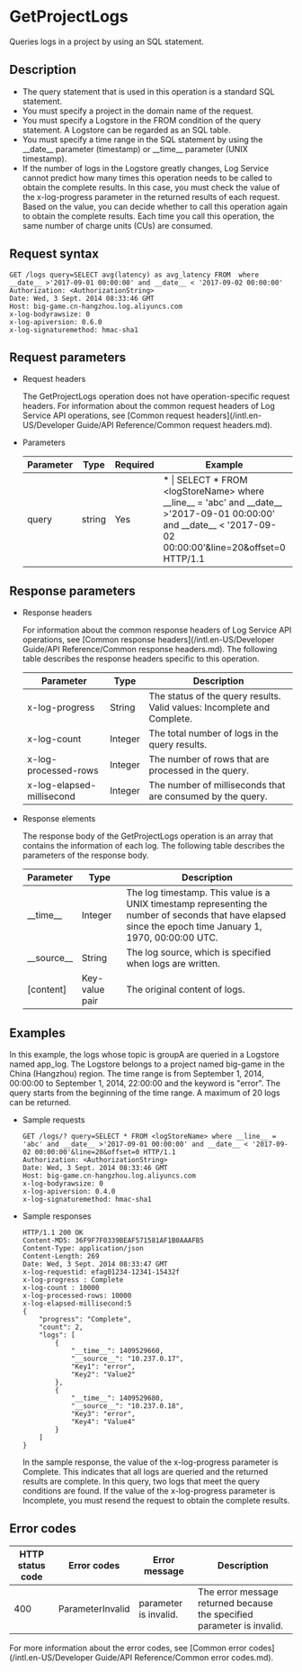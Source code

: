 # GetProjectLogs

Queries logs in a project by using an SQL statement.

## Description

-   The query statement that is used in this operation is a standard SQL statement.
-   You must specify a project in the domain name of the request.
-   You must specify a Logstore in the FROM condition of the query statement. A Logstore can be regarded as an SQL table.
-   You must specify a time range in the SQL statement by using the \_\_date\_\_ parameter \(timestamp\) or \_\_time\_\_ parameter \(UNIX timestamp\).
-   If the number of logs in the Logstore greatly changes, Log Service cannot predict how many times this operation needs to be called to obtain the complete results. In this case, you must check the value of the x-log-progress parameter in the returned results of each request. Based on the value, you can decide whether to call this operation again to obtain the complete results. Each time you call this operation, the same number of charge units \(CUs\) are consumed.

## Request syntax

```
GET /logs query=SELECT avg(latency) as avg_latency FROM  where __date__ >'2017-09-01 00:00:00' and __date__ < '2017-09-02 00:00:00'
Authorization: <AuthorizationString>
Date: Wed, 3 Sept. 2014 08:33:46 GMT
Host: big-game.cn-hangzhou.log.aliyuncs.com
x-log-bodyrawsize: 0
x-log-apiversion: 0.6.0
x-log-signaturemethod: hmac-sha1
```

## Request parameters

-   Request headers

    The GetProjectLogs operation does not have operation-specific request headers. For information about the common request headers of Log Service API operations, see [Common request headers](/intl.en-US/Developer Guide/API Reference/Common request headers.md).

-   Parameters

    |Parameter|Type|Required|Example|Description|
    |---------|----|--------|-------|-----------|
    |query|string|Yes|\* \| SELECT \* FROM <logStoreName\> where \_\_line\_\_ = 'abc' and \_\_date\_\_ \>'2017-09-01 00:00:00' and \_\_date\_\_ < '2017-09-02 00:00:00'&line=20&offset=0 HTTP/1.1|The SQL statement.|


## Response parameters

-   Response headers

    For information about the common response headers of Log Service API operations, see [Common response headers](/intl.en-US/Developer Guide/API Reference/Common response headers.md). The following table describes the response headers specific to this operation.

    |Parameter|Type|Description|
    |---------|----|-----------|
    |x-log-progress|String|The status of the query results. Valid values: Incomplete and Complete.|
    |x-log-count|Integer|The total number of logs in the query results.|
    |x-log-processed-rows|Integer|The number of rows that are processed in the query.|
    |x-log-elapsed-millisecond|Integer|The number of milliseconds that are consumed by the query.|

-   Response elements

    The response body of the GetProjectLogs operation is an array that contains the information of each log. The following table describes the parameters of the response body.

    |Parameter|Type|Description|
    |---------|----|-----------|
    |\_\_time\_\_|Integer|The log timestamp. This value is a UNIX timestamp representing the number of seconds that have elapsed since the epoch time January 1, 1970, 00:00:00 UTC.|
    |\_\_source\_\_|String|The log source, which is specified when logs are written.|
    |\[content\]|Key-value pair|The original content of logs.|


## Examples

In this example, the logs whose topic is groupA are queried in a Logstore named app\_log. The Logstore belongs to a project named big-game in the China \(Hangzhou\) region. The time range is from September 1, 2014, 00:00:00 to September 1, 2014, 22:00:00 and the keyword is "error". The query starts from the beginning of the time range. A maximum of 20 logs can be returned.

-   Sample requests

    ```
    GET /logs/? query=SELECT * FROM <logStoreName> where __line__ = 'abc' and __date__ >'2017-09-01 00:00:00' and __date__ < '2017-09-02 00:00:00'&line=20&offset=0 HTTP/1.1
    Authorization: <AuthorizationString>
    Date: Wed, 3 Sept. 2014 08:33:46 GMT
    Host: big-game.cn-hangzhou.log.aliyuncs.com
    x-log-bodyrawsize: 0
    x-log-apiversion: 0.4.0
    x-log-signaturemethod: hmac-sha1
    ```

-   Sample responses

    ```
    HTTP/1.1 200 OK
    Content-MD5: 36F9F7F0339BEAF571581AF1B0AAAFB5
    Content-Type: application/json
    Content-Length: 269
    Date: Wed, 3 Sept. 2014 08:33:47 GMT
    x-log-requestid: efag01234-12341-15432f
    x-log-progress : Complete
    x-log-count : 10000
    x-log-processed-rows: 10000
    x-log-elapsed-millisecond:5
    {
        "progress": "Complete",
        "count": 2,
        "logs": [
            {
                "__time__": 1409529660,
                "__source__": "10.237.0.17",
                "Key1": "error",
                "Key2": "Value2"
            },
            {
                "__time__": 1409529680,
                "__source__": "10.237.0.18",
                "Key3": "error",
                "Key4": "Value4"
            }
        ]
    }
    ```

    In the sample response, the value of the x-log-progress parameter is Complete. This indicates that all logs are queried and the returned results are complete. In this query, two logs that meet the query conditions are found. If the value of the x-log-progress parameter is Incomplete, you must resend the request to obtain the complete results.


## Error codes

|HTTP status code|Error codes|Error message|Description|
|----------------|-----------|-------------|-----------|
|400|ParameterInvalid|parameter is invalid.|The error message returned because the specified parameter is invalid.|

For more information about the error codes, see [Common error codes](/intl.en-US/Developer Guide/API Reference/Common error codes.md).

